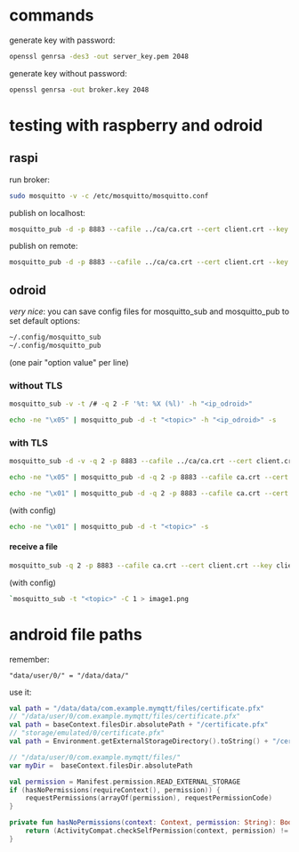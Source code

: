 
# commands
generate key with password:
```sh
openssl genrsa -des3 -out server_key.pem 2048
```
generate key without password:
```sh
openssl genrsa -out broker.key 2048
```

# testing with raspberry and odroid

## raspi
run broker:
```sh
sudo mosquitto -v -c /etc/mosquitto/mosquitto.conf
```

publish on localhost:
```sh
mosquitto_pub -d -p 8883 --cafile ../ca/ca.crt --cert client.crt --key client.key -h localhost -m hello -t <topic>
```

publish on remote:
```sh
mosquitto_pub -d -p 8883 --cafile ../ca/ca.crt --cert client.crt --key client.key -h <hostname_raspi> -m hello -t <topic>
```


## odroid
*very nice*: you can save config files for mosquitto_sub and mosquitto_pub to set default options:
```sh
~/.config/mosquitto_sub
~/.config/mosquitto_pub
```
(one pair "option value" per line)  

### without TLS
```sh
mosquitto_sub -v -t /# -q 2 -F '%t: %X (%l)' -h "<ip_odroid>"
```
 
```sh
echo -ne "\x05" | mosquitto_pub -d -t "<topic>" -h "<ip_odroid>" -s
```

### with TLS
```sh
mosquitto_sub -d -v -q 2 -p 8883 --cafile ../ca/ca.crt --cert client.crt --key client.key -h <hostname_odroid> -t "/#" -F '%t: %X (%l)'
```

```sh
echo -ne "\x05" | mosquitto_pub -d -q 2 -p 8883 --cafile ca.crt --cert client.crt --key client.key -h <hostname_odroid> -t "<topic>" -s
```

```sh
echo -ne "\x01" | mosquitto_pub -d -q 2 -p 8883 --cafile ca.crt --cert client.crt --key client.key -h <hostname_odroid> -t "<topic>" -s
```
(with config)

```sh
echo -ne "\x01" | mosquitto_pub -d -t "<topic>" -s
```

#### receive a file
```sh
mosquitto_sub -q 2 -p 8883 --cafile ca.crt --cert client.crt --key client.key -h <hostname_odroid> -t "<topic>" -C 1 > image1.png
```
(with config)  
```sh
`mosquitto_sub -t "<topic>" -C 1 > image1.png
```



# android file paths
remember:
```
"data/user/0/" = "/data/data/"
```

use it:
```kotlin
val path = "/data/data/com.example.mymqtt/files/certificate.pfx"
// "/data/user/0/com.example.mymqtt/files/certificate.pfx"
val path = baseContext.filesDir.absolutePath + "/certificate.pfx"
// "storage/emulated/0/certificate.pfx"
val path = Environment.getExternalStorageDirectory().toString() + "/certificate.pfx" 

// "/data/user/0/com.example.mymqtt/files/"
var myDir =  baseContext.filesDir.absolutePath

val permission = Manifest.permission.READ_EXTERNAL_STORAGE
if (hasNoPermissions(requireContext(), permission)) {
    requestPermissions(arrayOf(permission), requestPermissionCode)
}

private fun hasNoPermissions(context: Context, permission: String): Boolean {
    return (ActivityCompat.checkSelfPermission(context, permission) != PackageManager.PERMISSION_GRANTED)
}
```